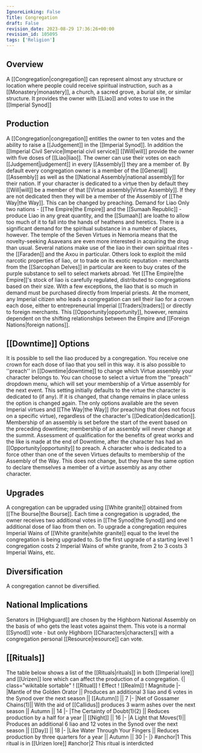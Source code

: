```yaml
---
IgnoreLinking: False
Title: Congregation
draft: False
revision_date: 2023-08-29 17:36:26+00:00
revision_id: 105095
tags: ['Religion']
---
```


## Overview
A [[Congregation|congregation]] can represent almost any structure or location where people could receive spiritual instruction, such as a [[Monastery|monastery]], a church, a sacred grove, a burial site, or similar structure. It provides the owner with [[Liao]] and votes to use in the [[Imperial Synod]]
## Production
A [[Congregation|congregation]] entitles the owner to ten votes and the ability to raise a [[Judgement]] in the [[Imperial Synod]]. In addition the [[Imperial Civil Service|Imperial civil service]] [[Will|will]] provide the owner with five doses of [[Liao|liao]].
The owner can use their votes on each [[Judgement|judgement]] in every [[Assembly]] they are a member of. By default every congregation owner is a member of the [[General]] [[Assembly]] as well as the [[National Assembly|national assembly]] for their nation.
If your character is dedicated to a virtue then by default they [[Will|will]] be a member of that [[Virtue assembly|Virtue Assembly]]. If they are not dedicated then they will be a member of the Assembly of [[The Way|the Way]]. This can be changed by preaching.
Demand for Liao
Only two nations - [[The Empire|the Empire]] and the [[Sumaah Republic]] - produce Liao in any great quantity, and the [[Sumaah]] are loathe to allow too much of it to fall into the hands of heathens and heretics. There is a significant demand for the spiritual substance in a number of places, however. The temple of the Seven Virtues in Nemoria means that the novelty-seeking Asaveans are even more interested in acquiring the drug than usual. Several nations make use of the liao in their own spiritual rites - the [[Faraden]] and the Axou in particular. Others look to exploit the mild narcotic properties of liao, or to trade on its exotic reputation - merchants from the [[Sarcophan Delves]] in particular are keen to buy crates of the purple substance to sell to select markets abroad.
Yet [[The Empire|the Empire]]'s stock of liao is carefully regulated, distributed to congregations based on their size. With a few exceptions, the liao that is so much in demand must be purchased directly from Imperial priests. At the moment, any Imperial citizen who leads a congregation can sell their liao for a crown each dose, either to entrepreneurial Imperial [[Traders|traders]] or directly to foreign merchants. This [[Opportunity|opportunity]], however, remains dependent on the shifting relationships between the Empire and [[Foreign Nations|foreign nations]].
## [[Downtime]] Options
It is possible to sell the liao produced by a congregation. You receive one crown for each dose of liao that you sell in this way.
it is also possible to ''preach'' in [[Downtime|downtime]] to change which Virtue assembly your character belongs to. You can choose to select a virtue from the ''preach'' dropdown menu, which will set your membership of a Virtue assembly for the next event. This setting initially defaults to the virtue the character is dedicated to (if any). If it is changed, that change remains in place unless the option is changed again. The only options available are the seven Imperial virtues and [[The Way|the Way]] (for preaching that does not focus on a specific virtue), regardless of the character's [[Dedication|dedication]].
Membership of an assembly is set before the start of the event based on the preceding downtime; membership of an assembly will never change at the summit. Assessment of qualification for the benefits of great works and the like is made at the end of Downtime, after the character has had an [[Opportunity|opportunity]] to preach.
A character who is dedicated to a force other than one of the seven Virtues defaults to membership of the Assembly of the Way. This does not change, but they have the same option to declare themselves a member of a virtue assembly as any other character.
## Upgrades
A congregation can be upgraded using [[White granite]] obtained from [[The Bourse|the Bourse]]. Each time a congregation is upgraded, the owner receives two additional votes in [[The Synod|the Synod]] and one additional dose of liao from then on.
To upgrade a congregation requires Imperial Wains of [[White granite|white granite]] equal to the level the congregation is being upgraded to. So the first upgrade of a starting level 1 congregation costs 2 Imperial Wains of white granite, from 2 to 3 costs 3 Imperial Wains, etc.
## Diversification
A congregation cannot be diversified.
## National Implications
Senators in [[Highguard]] are chosen by the Highborn National Assembly on the basis of who gets the least votes against them. This vote is a normal [[Synod]] vote - but only Highborn [[Characters|characters]] with a congregation personal [[Resource|resource]] can vote.
## [[Rituals]]
The table below shows a list of the [[Rituals|rituals]] in both [[Imperial lore]] and [[Urizen]] lore which can affect the production of a congregation.
{| class="wikitable sortable"
! [[Ritual]]
! Effect
! [[Realm]]
! Magnitude
|-
|Mantle of the Golden Orator || Produces an additional 3 liao and 6 votes in the Synod over the next season || [[Autumn]] || 7
|-
|Net of Gossamer Chains(1)|| With the aid of [[Callidus]] produces 3 warm ashes over the next season || Autumn || 14
|-
|The Certainty of Doubt(1)(2) || Reduces production by a half for a year || [[Night]] || 16
|-
|A Light that Moves(1)|| Produces an additional 6 liao and 12 votes in the Synod over the next season || [[Day]] || 18
|-
|Like Water Through Your Fingers || Reduces production by three quarters for a year || Autumn || 30
|-
|}
#anchor|1 This ritual is in [[Urizen lore]]
#anchor|2 This ritual is interdicted